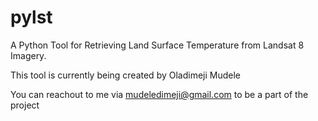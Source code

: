 # pylst

A Python Tool for Retrieving Land Surface Temperature from Landsat 8 Imagery.

This tool is currently being created by Oladimeji Mudele

You can reachout to me via mudeledimeji@gmail.com to be a part of the project

